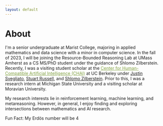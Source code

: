 ```yaml
---
layout: default
---
```


# About
I'm a senior undergraduate at Marist College, majoring in applied mathematics and data science with a minor in computer science. In the fall of 2023, I will be joining the Resource-Bounded Reasoning Lab at UMass Amherst as a CS MS/PhD student under the guidance of Shlomo Zilberstein. Recently, I was a visiting student scholar at the <a href="https://humancompatible.ai/" style="color: rgb(129, 161, 66)">Center for Human-Compatible Artificial Intelligence (CHAI)</a>  at UC Berkeley under [Justin Svegliato](https://justinsvegliato.com/), [Stuart Russell](https://people.eecs.berkeley.edu/~russell), and [Shlomo Zilberstein](https://groups.cs.umass.edu/shlomo/). Prior to this, I was a research intern at Michigan State University and a visiting scholar at Moravian University.

My research interests lie in reinforcement learning, machine learning, and metareasoning. However, in general, I enjoy finding and exploring intersections between mathematics and AI research.

Fun Fact: My Erd&ouml;s number will be 4

<!-- ### Inline styles and components
Text can be **bold**, _italic_, or ~~strikethrough~~.

[Link to another page](./another-page.html).

There should be whitespace between paragraphs.

There should be whitespace between paragraphs. We recommend including a README, or a file with information about your project. -->